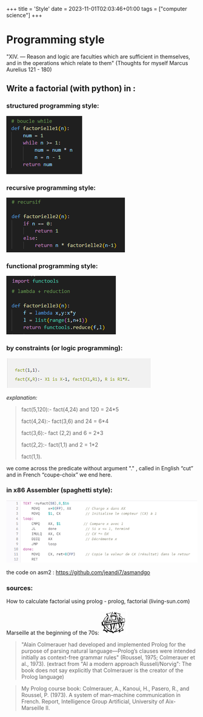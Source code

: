 +++
title = 'Style'
date = 2023-11-01T02:03:46+01:00
tags = ["computer science"]
+++

# Programming style

"XIV. — Reason and logic are faculties which are sufficient in themselves, and in the operations which relate to them" (Thoughts for myself Marcus Aurelius 121 - 180)


## Write a factorial (with python) in :

### structured programming style:

![image info](structured.png)

### recursive programming style:

![image info](recursive.png)

### functional programming style:

![image info](lambda.png)

### by constraints (or logic programming):

![image info](prolog.png)

*explanation:*

>fact(5,120):- fact(4,24) and 120 = 24*5
>
>fact(4,24):- fact(3,6) and 24 = 6*4
>
>fact(3,6):- fact (2,2) and 6 = 2*3
>
>fact(2,2):- fact(1,1) and 2 = 1*2
>
>fact(1,1).

we come across the predicate without argument "." , called in English “cut” and in French “coupe-choix” we end here.

### in x86 Assembler (spaghetti style):

![image info](asm8088.png)

the code on asm2 : https://github.com/jeandi7/asmandgo


###  sources:

How to calculate factorial using prolog - prolog, factorial (living-sun.com)

Marseille at the beginning of the 70s: ![image info](om.png)

>"Alain Colmerauer had developed and implemented Prolog for the
>purpose of parsing natural language—Prolog’s clauses were intended initially as context-free
>grammar rules" (Roussel, 1975; Colmerauer et al., 1973). (extract from "AI a modern approach Russell/Norvig": 
>The book does not say explicitly that Colmerauer is the creator of the Prolog language)

>My Prolog course book: Colmerauer, A., Kanoui, H., Pasero, R., and Roussel, P. (1973). A system of
>man–machine communication in French. Report, Intelligence Group
>Artificial, University of Aix-Marseille II.



